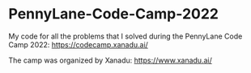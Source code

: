 # PennyLane-Code-Camp-2022

My code for all the problems that I solved during the PennyLane Code Camp 2022: https://codecamp.xanadu.ai/

The camp was organized by Xanadu: https://www.xanadu.ai/



